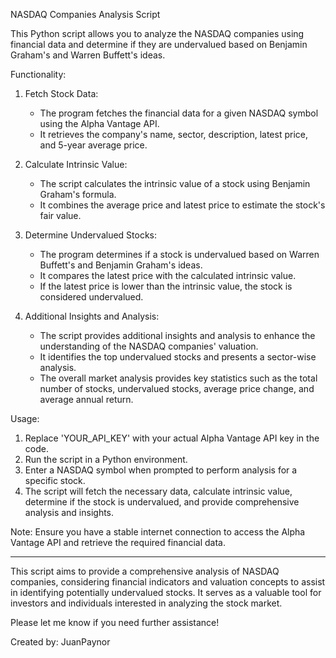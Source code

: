 NASDAQ Companies Analysis Script

This Python script allows you to analyze the NASDAQ companies using financial data and determine if they are undervalued based on Benjamin Graham's and Warren Buffett's ideas.

Functionality:

1. Fetch Stock Data:
   - The program fetches the financial data for a given NASDAQ symbol using the Alpha Vantage API.
   - It retrieves the company's name, sector, description, latest price, and 5-year average price.

2. Calculate Intrinsic Value:
   - The script calculates the intrinsic value of a stock using Benjamin Graham's formula.
   - It combines the average price and latest price to estimate the stock's fair value.

3. Determine Undervalued Stocks:
   - The program determines if a stock is undervalued based on Warren Buffett's and Benjamin Graham's ideas.
   - It compares the latest price with the calculated intrinsic value.
   - If the latest price is lower than the intrinsic value, the stock is considered undervalued.

4. Additional Insights and Analysis:
   - The script provides additional insights and analysis to enhance the understanding of the NASDAQ companies' valuation.
   - It identifies the top undervalued stocks and presents a sector-wise analysis.
   - The overall market analysis provides key statistics such as the total number of stocks, undervalued stocks, average price change, and average annual return.

Usage:
1. Replace 'YOUR_API_KEY' with your actual Alpha Vantage API key in the code.
2. Run the script in a Python environment.
3. Enter a NASDAQ symbol when prompted to perform analysis for a specific stock.
4. The script will fetch the necessary data, calculate intrinsic value, determine if the stock is undervalued, and provide comprehensive analysis and insights.

Note: Ensure you have a stable internet connection to access the Alpha Vantage API and retrieve the required financial data.

---

This script aims to provide a comprehensive analysis of NASDAQ companies, considering financial indicators and valuation concepts to assist in identifying potentially undervalued stocks. It serves as a valuable tool for investors and individuals interested in analyzing the stock market.

Please let me know if you need further assistance!

Created by: JuanPaynor
